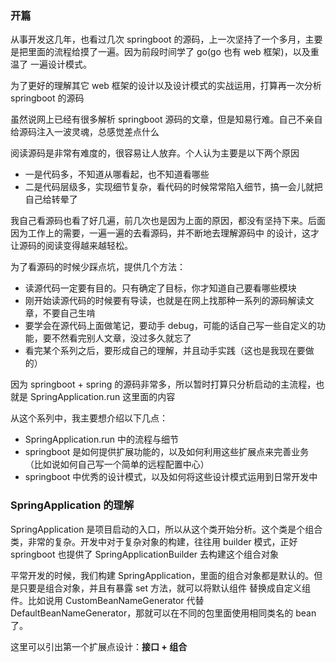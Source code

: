 ### 开篇

从事开发这几年，也看过几次 springboot 的源码，上一次坚持了一个多月，主要是把里面的流程给摸了一遍。因为前段时间学了 go(go 也有 web 框架)，以及重温了
一遍设计模式。

为了更好的理解其它 web 框架的设计以及设计模式的实战运用，打算再一次分析 springboot 的源码

虽然说网上已经有很多解析 springboot 源码的文章，但是知易行难。自己不亲自给源码注入一波灵魂，总感觉差点什么

阅读源码是非常有难度的，很容易让人放弃。个人认为主要是以下两个原因

* 一是代码多，不知道从哪看起，也不知道看哪些
* 二是代码层级多，实现细节复杂，看代码的时候常常陷入细节，搞一会儿就把自己给转晕了

我自己看源码也看了好几遍，前几次也是因为上面的原因，都没有坚持下来。后面因为工作上的需要，一遍一遍的去看源码，并不断地去理解源码中
的设计，这才让源码的阅读变得越来越轻松。

为了看源码的时候少踩点坑，提供几个方法：

* 读源代码一定要有目的。只有确定了目标，你才知道自己要看哪些模块
* 刚开始读源代码的时候要有导读，也就是在网上找那种一系列的源码解读文章，不要自己生啃
* 要学会在源代码上面做笔记，要动手 debug，可能的话自己写一些自定义的功能，要不然看完别人文章，没过多久就忘了
* 看完某个系列之后，要形成自己的理解，并且动手实践（这也是我现在要做的）

因为 springboot + spring 的源码非常多，所以暂时打算只分析启动的主流程，也就是 SpringApplication.run 这里面的内容

从这个系列中，我主要想介绍以下几点：

* SpringApplication.run 中的流程与细节
* springboot 是如何提供扩展功能的，以及如何利用这些扩展点来完善业务（比如说如何自己写一个简单的远程配置中心）
* springboot 中优秀的设计模式，以及如何将这些设计模式运用到日常开发中


### SpringApplication 的理解

SpringApplication 是项目启动的入口，所以从这个类开始分析。这个类是个组合类，非常的复杂。开发中对于复杂对象的构建，往往用 builder
模式，正好 springboot 也提供了 SpringApplicationBuilder 去构建这个组合对象

平常开发的时候，我们构建 SpringApplication，里面的组合对象都是默认的。但是只要是组合对象，并且有暴露 set 方法，就可以将默认组件
替换成自定义组件。比如说用 CustomBeanNameGenerator 代替 DefaultBeanNameGenerator，那就可以在不同的包里面使用相同类名的 bean 了。

这里可以引出第一个扩展点设计：**接口 + 组合**








